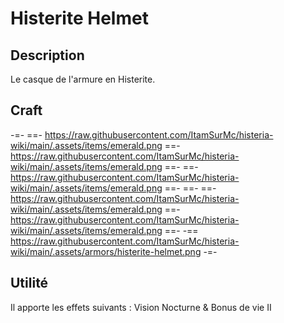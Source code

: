 # Histerite Helmet

## Description
Le casque de l'armure en Histerite.

## Craft
-=-
 ==- https://raw.githubusercontent.com/ItamSurMc/histeria-wiki/main/.assets/items/emerald.png
 ==- https://raw.githubusercontent.com/ItamSurMc/histeria-wiki/main/.assets/items/emerald.png
 ==- 
 ==- https://raw.githubusercontent.com/ItamSurMc/histeria-wiki/main/.assets/items/emerald.png
 ==-
 ==-
 ==- https://raw.githubusercontent.com/ItamSurMc/histeria-wiki/main/.assets/items/emerald.png
 ==- https://raw.githubusercontent.com/ItamSurMc/histeria-wiki/main/.assets/items/emerald.png
 ==- 
 -== https://raw.githubusercontent.com/ItamSurMc/histeria-wiki/main/.assets/armors/histerite-helmet.png
-=-

## Utilité
Il apporte les effets suivants : Vision Nocturne & Bonus de vie II